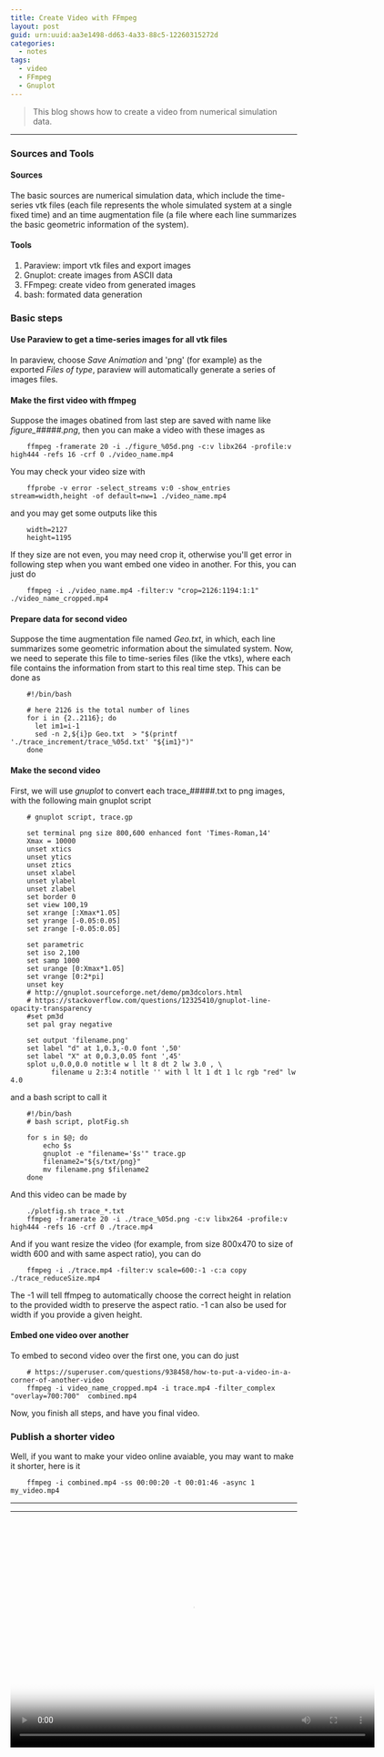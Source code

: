 ```yaml
---
title: Create Video with FFmpeg
layout: post
guid: urn:uuid:aa3e1498-dd63-4a33-88c5-12260315272d
categories:
  - notes
tags:
  - video
  - FFmpeg
  - Gnuplot
---
```



> This blog shows how to create a video from numerical simulation data.


---

### Sources and Tools

#### Sources

The basic sources are numerical simulation data, which include the time-series vtk files (each file represents the whole simulated system at a single fixed time) and 
an time augmentation file (a file where each line summarizes the basic geometric information of the system).

#### Tools

1. Paraview: import vtk files and export images
2. Gnuplot: create images from ASCII data
3. FFmpeg: create video from generated images
4. bash: formated data generation


### Basic steps

#### Use Paraview to get a time-series images for all vtk files
In paraview, choose *Save Animation* and 'png' (for example) as the exported *Files of type*,
paraview will automatically generate a series of images files.

#### Make the first video with ffmpeg
Suppose the images obatined from last step are saved with name like *figure_#####.png*, then you can make a video with these images as 
```
    ffmpeg -framerate 20 -i ./figure_%05d.png -c:v libx264 -profile:v high444 -refs 16 -crf 0 ./video_name.mp4
```

You may check your video size with 
```
    ffprobe -v error -select_streams v:0 -show_entries stream=width,height -of default=nw=1 ./video_name.mp4
```
and you may get some outputs like this
```
    width=2127
    height=1195
```

If they size are not even, you may need crop it, otherwise you'll get error in following step when you want embed one video in another.
For this, you can just do
```
    ffmpeg -i ./video_name.mp4 -filter:v "crop=2126:1194:1:1" ./video_name_cropped.mp4
```

#### Prepare data for second video
Suppose the time augmentation file named *Geo.txt*, in which, each line summarizes some geometric information about the simulated system.
Now, we need to seperate this file to time-series files (like the vtks), where each file contains the information from start to this 
real time step. This can be done as
```
    #!/bin/bash

    # here 2126 is the total number of lines
    for i in {2..2116}; do
      let im1=i-1
      sed -n 2,${i}p Geo.txt  > "$(printf './trace_increment/trace_%05d.txt' "${im1}")"
    done
```

#### Make the second video
First, we will use *gnuplot* to convert each trace_#####.txt to png images, with the following main gnuplot script
```
    # gnuplot script, trace.gp

    set terminal png size 800,600 enhanced font 'Times-Roman,14'
    Xmax = 10000
    unset xtics
    unset ytics
    unset ztics
    unset xlabel
    unset ylabel
    unset zlabel
    set border 0
    set view 100,19
    set xrange [:Xmax*1.05]
    set yrange [-0.05:0.05]
    set zrange [-0.05:0.05]
    
    set parametric
    set iso 2,100
    set samp 1000
    set urange [0:Xmax*1.05]
    set vrange [0:2*pi]
    unset key
    # http://gnuplot.sourceforge.net/demo/pm3dcolors.html
    # https://stackoverflow.com/questions/12325410/gnuplot-line-opacity-transparency
    #set pm3d
    set pal gray negative
    
    set output 'filename.png'
    set label "d" at 1,0.3,-0.0 font ',50'
    set label "X" at 0,0.3,0.05 font ',45'
    splot u,0.0,0.0 notitle w l lt 8 dt 2 lw 3.0 , \
          filename u 2:3:4 notitle '' with l lt 1 dt 1 lc rgb "red" lw 4.0
```

and a bash script to call it
```
    #!/bin/bash
    # bash script, plotFig.sh

    for s in $@; do
        echo $s
        gnuplot -e "filename='$s'" trace.gp
        filename2="${s/txt/png}"
        mv filename.png $filename2
    done
```

And this video can be made by
```
    ./plotfig.sh trace_*.txt
    ffmpeg -framerate 20 -i ./trace_%05d.png -c:v libx264 -profile:v high444 -refs 16 -crf 0 ./trace.mp4
```

And if you want resize the video (for example, from size 800x470 to size of width 600 and with same aspect ratio), you can do
```
    ffmpeg -i ./trace.mp4 -filter:v scale=600:-1 -c:a copy ./trace_reduceSize.mp4
```
The -1 will tell ffmpeg to automatically choose the correct height in relation to the provided width to preserve the aspect ratio. -1 can also be used for width if you provide a given height.

#### Embed one video over another
To embed to second video over the first one, you can do just
```
    # https://superuser.com/questions/938458/how-to-put-a-video-in-a-corner-of-another-video
    ffmpeg -i video_name_cropped.mp4 -i trace.mp4 -filter_complex "overlay=700:700"  combined.mp4
```
Now, you finish all steps, and have you final video.

### Publish a shorter video
Well, if you want to make your video online avaiable, you may want to make it shorter, here is it
```
    ffmpeg -i combined.mp4 -ss 00:00:20 -t 00:01:46 -async 1 my_video.mp4
```

---


---

<video poster="/media/files/2021/05/09/poster.jpg" src="/media/files/2021/05/09/my_video.mp4" width="640" height="400" controls preload></video>

